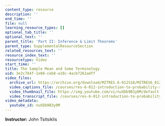 ```yaml
---
content_type: resource
description: ''
end_time: ''
file: null
learning_resource_types: []
optional_tab_title: ''
optional_text: ''
parent_title: 'Part II: Inference & Limit Theorems'
parent_type: SupplementalResourceSection
related_resources_text: ''
resource_index_text: ''
resourcetype: Video
start_time: ''
title: The Sample Mean and Some Terminology
uid: 3e2c784f-1e08-ceb8-a18c-4acb7261adff
video_files:
  archive_url: https://archive.org/download/MITRES.6-012S18/MITRES6_012S18_L20-03_300k.mp4
  video_captions_file: /courses/res-6-012-introduction-to-probability-spring-2018/7036b91391b25ca28d1c456c58a3892f_nuXDb9B3y0M.vtt
  video_thumbnail_file: https://img.youtube.com/vi/nuXDb9B3y0M/default.jpg
  video_transcript_file: /courses/res-6-012-introduction-to-probability-spring-2018/f402b495caae98a5742e0232c54ba139_nuXDb9B3y0M.pdf
video_metadata:
  youtube_id: nuXDb9B3y0M
---
```


**Instructor:** John Tsitsiklis